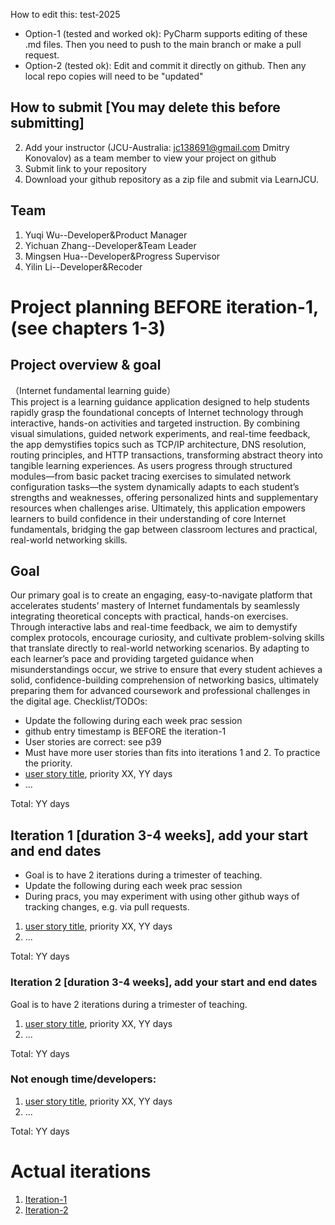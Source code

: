 
How to edit this: test-2025
* Option-1 (tested and worked ok): PyCharm supports editing of these .md files. Then you need to push to the main branch or make a pull request.
* Option-2 (tested ok): Edit and commit it directly on github. Then any local repo copies will need to be "updated"




## How to submit [You may delete this before submitting]

2. Add your instructor (JCU-Australia: jc138691@gmail.com Dmitry Konovalov) as a team member to view your project on github
1. Submit link to your repository
2. Download your github repository as a zip file and submit via LearnJCU.

## Team
1. Yuqi Wu--Developer&Product Manager
2. Yichuan Zhang--Developer&Team Leader
3. Mingsen Hua--Developer&Progress Supervisor
4. Yilin Li--Developer&Recoder


# Project planning BEFORE iteration-1, (see chapters 1-3)
## Project overview & goal
（Internet fundamental learning guide）  
  This project is a learning guidance application designed to help students rapidly grasp the foundational concepts of Internet technology through interactive, hands-on activities and targeted instruction. By combining visual simulations, guided network experiments, and real-time feedback, the app demystifies topics such as TCP/IP architecture, DNS resolution, routing principles, and HTTP transactions, transforming abstract theory into tangible learning experiences. As users progress through structured modules—from basic packet tracing exercises to simulated network configuration tasks—the system dynamically adapts to each student’s strengths and weaknesses, offering personalized hints and supplementary resources when challenges arise. Ultimately, this application empowers learners to build confidence in their understanding of core Internet fundamentals, bridging the gap between classroom lectures and practical, real-world networking skills.
## Goal
  Our primary goal is to create an engaging, easy-to-navigate platform that accelerates students’ mastery of Internet fundamentals by seamlessly integrating theoretical concepts with practical, hands-on exercises. Through interactive labs and real-time feedback, we aim to demystify complex protocols, encourage curiosity, and cultivate problem-solving skills that translate directly to real-world networking scenarios. By adapting to each learner’s pace and providing targeted guidance when misunderstandings occur, we strive to ensure that every student achieves a solid, confidence-building comprehension of networking basics, ultimately preparing them for advanced coursework and professional challenges in the digital age.
Checklist/TODOs: 
* Update the following during each week prac session
* github entry timestamp is BEFORE the iteration-1
* User stories are correct: see p39
* Must have more user stories than fits into iterations 1 and 2. To practice the priority.
* [user story title](./user_stories/user_story_01_title.md), priority XX, YY days 
* ...

Total: YY days


## Iteration 1 [duration 3-4 weeks], add your start and end dates 

* Goal is to have 2 iterations during a trimester of teaching.
* Update the following during each week prac session
* During pracs, you may experiment with using other github ways of tracking changes, e.g. via pull requests.

1. [user story title](./user_stories/user_story_01_title.md), priority XX, YY days 
2. ...

Total: YY days


### Iteration 2 [duration 3-4 weeks], add your start and end dates
Goal is to have 2 iterations during a trimester of teaching.
1. [user story title](./user_stories/user_story_01_title.md), priority XX, YY days 
2. ...

Total: YY days

### Not enough time/developers: 
1. [user story title](./user_stories/user_story_01_title.md), priority XX, YY days 
2. ...

Total: YY days

# Actual iterations
1. [Iteration-1](./iteration_1.md)
2. [Iteration-2](./iteration_2.md)



